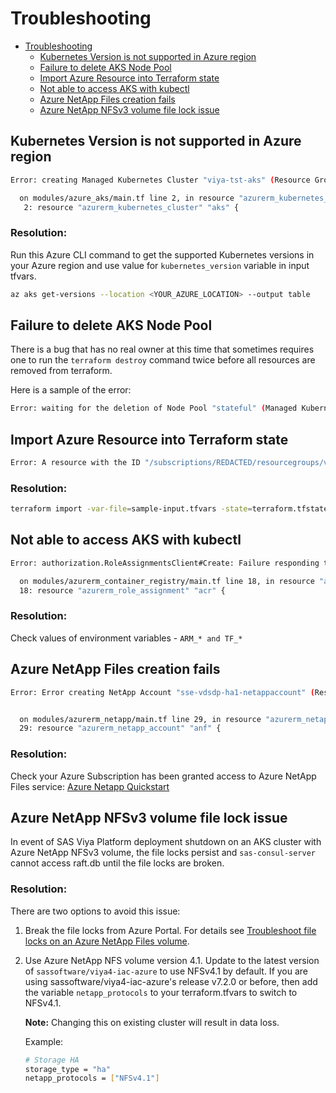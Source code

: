 # Troubleshooting

- [Troubleshooting](#troubleshooting)
  - [Kubernetes Version is not supported in Azure region](#kubernetes-version-is-not-supported-in-azure-region)
  - [Failure to delete AKS Node Pool](#failure-to-delete-aks-node-pool)
  - [Import Azure Resource into Terraform state](#import-azure-resource-into-terraform-state)
  - [Not able to access AKS with kubectl](#not-able-to-access-aks-with-kubectl)
  - [Azure NetApp Files creation fails](#azure-netapp-files-creation-fails)
  - [Azure NetApp NFSv3 volume file lock issue](#azure-netapp-nfsv3-volume-file-lock-issue)

##  Kubernetes Version is not supported in Azure region
```bash
Error: creating Managed Kubernetes Cluster "viya-tst-aks" (Resource Group "viya-tst-rg"): containerservice.ManagedClustersClient#CreateOrUpdate: Failure sending request: StatusCode=0 -- Original Error: Code="AgentPoolK8sVersionNotSupported" Message="Version 1.18.14 is not supported in this region. Please use [az aks get-versions] command to get the supported version list in this region. For more information, please check https://aka.ms/supported-version-list"

  on modules/azure_aks/main.tf line 2, in resource "azurerm_kubernetes_cluster" "aks":
   2: resource "azurerm_kubernetes_cluster" "aks" {
```
### Resolution:
Run this Azure CLI command to get the supported Kubernetes versions in your Azure region and use value for `kubernetes_version` variable in input tfvars.
```bash
az aks get-versions --location <YOUR_AZURE_LOCATION> --output table 
```

## Failure to delete AKS Node Pool

There is a bug that has no real owner at this time that sometimes requires one to run the `terraform destroy` command twice before all resources are removed from terraform.

Here is a sample of the error:

```bash
Error: waiting for the deletion of Node Pool "stateful" (Managed Kubernetes Cluster "viya-tst1-aks" / Resource Group "viya-tst1-rg"): Code="Canceled" Message="The operation was overriden and canceled by a later operation REDACTED."
```

## Import Azure Resource into Terraform state

```bash
Error: A resource with the ID "/subscriptions/REDACTED/resourcegroups/viya-tst-rg/providers/Microsoft.ContainerService/managedClusters/viya-tst-aks/agentPools/stateless" already exists - to be managed via Terraform this resource needs to be imported into the State. Please see the resource documentation for "azurerm_kubernetes_cluster_node_pool" for more information.
```

### Resolution:

```bash
terraform import -var-file=sample-input.tfvars -state=terraform.tfstate module.node_pools[\"stateless\"].azurerm_kubernetes_cluster_node_pool.autoscale_node_pool[0] "/subscriptions/REDACTED/resourceGroups/viya-tst-rg/providers/Microsoft.ContainerService/managedClusters/viya-tst-aks/agentPools/stateless"
```

## Not able to access AKS with kubectl

```bash
Error: authorization.RoleAssignmentsClient#Create: Failure responding to request: StatusCode=403 -- Original Error: autorest/azure: Service returned an error. Status=403 Code="AuthorizationFailed" Message="The client 'REDACTED' with object id 'REDACTED' does not have authorization to perform action 'Microsoft.Authorization/roleAssignments/write' over scope '/subscriptions/REDACTED/resourceGroups/viya-tst-rg/providers/Microsoft.ContainerRegistry/registries/viyatstacr/providers/Microsoft.Authorization/roleAssignments/REDACTED' or the scope is invalid. If access was recently granted, please refresh your credentials."

  on modules/azurerm_container_registry/main.tf line 18, in resource "azurerm_role_assignment" "acr":
  18: resource "azurerm_role_assignment" "acr" {
```

### Resolution:
Check values of environment variables - `ARM_* and TF_*`

## Azure NetApp Files creation fails

```bash
Error: Error creating NetApp Account "sse-vdsdp-ha1-netappaccount" (Resource Group "sse-vdsdp-ha1-rg"): netappre sending request: StatusCode=404 -- Original Error: Code="InvalidResourceType" Message="The resource type cocrosoft.NetApp' for api version '2019-10-01'."


  on modules/azurerm_netapp/main.tf line 29, in resource "azurerm_netapp_account" "anf":
  29: resource "azurerm_netapp_account" "anf" {
 ```

 ### Resolution:
 Check your Azure Subscription has been granted access to Azure NetApp Files service: [Azure Netapp Quickstart](https://docs.microsoft.com/en-us/azure/azure-netapp-files/azure-netapp-files-quickstart-set-up-account-create-volumes?tabs=azure-portal#before-you-begin)


## Azure NetApp NFSv3 volume file lock issue
In event of SAS Viya Platform deployment shutdown on an AKS cluster with Azure NetApp NFSv3 volume, the file locks persist and `sas-consul-server` cannot access raft.db until the file locks are broken. 

### Resolution:
There are two options to avoid this issue:

1. Break the file locks from Azure Portal. For details see [Troubleshoot file locks on an Azure NetApp Files volume](https://learn.microsoft.com/en-us/azure/azure-netapp-files/troubleshoot-file-locks).

2. Use Azure NetApp NFS volume version 4.1. Update to the latest version of `sassoftware/viya4-iac-azure` to use NFSv4.1 by default. If you are using sassoftware/viya4-iac-azure's release v7.2.0 or before, then add the variable `netapp_protocols` to your terraform.tfvars to switch to NFSv4.1.

   **Note:** Changing this on existing cluster will result in data loss.
   
   Example:
   ```bash
   # Storage HA
   storage_type = "ha"
   netapp_protocols = ["NFSv4.1"]
   ``` 
